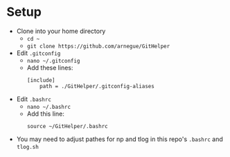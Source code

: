 # Setup

* Clone into your home directory
    * ``cd ~``
    * ``git clone https://github.com/arnegue/GitHelper``
* Edit `.gitconfig`
    * ``nano ~/.gitconfig``
    * Add these lines:
        ```
        [include]
            path = ./GitHelper/.gitconfig-aliases
        ```
* Edit `.bashrc`
    * ``nano ~/.bashrc``
    * Add this line:
        ```
        source ~/GitHelper/.bashrc
        ```
* You may need to adjust pathes for np and tlog in this repo's `.bashrc` and `tlog.sh`
